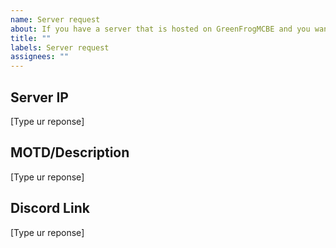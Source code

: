 ```yaml
---
name: Server request
about: If you have a server that is hosted on GreenFrogMCBE and you want to add it to README.md
title: ""
labels: Server request
assignees: ""
---
```


## Server IP

[Type ur reponse]

## MOTD/Description

[Type ur reponse]

## Discord Link

[Type ur reponse]
